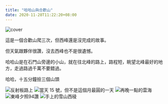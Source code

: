 ```yaml
---
title: "哈哈山與合歡山"
date: 2020-11-28T11:22:20+08:00
---
```

![cover](https://imgur.com/jtwPqsL.jpg)

這是一個合歡山爬三次，但西峰還是沒完成的故事。

但天氣跟夥伴很讚，沒去西峰也不是很遺憾。

哈哈山是在石門山旁邊的小山，就在往北峰的路上，路程短，眺望北峰最好的地方，走過路過千萬不要錯過。

哈哈，十五分鐘撿三個山頭

![反射板路上](https://imgur.com/FwrmPPY.jpg)
![當天 15 號，但不是這個月最圓的一天](https://imgur.com/avszCrz.jpg)
![再晚一點的雲海](https://imgur.com/FZfZEGu.jpg)
![東峰夕照94讚](https://imgur.com/sJczsU7.jpg)
![手上的雪山西稜](https://imgur.com/tBVGWcY.jpg)
